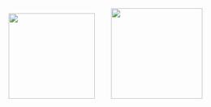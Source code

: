 <div align="center">

  <img src="https://github-readme-stats.vercel.app/api?username=dev365code&show_icons=true&theme=radical" height="170px"/>
    &nbsp;&nbsp;&nbsp;&nbsp;&nbsp;&nbsp;  <!-- 공백 6칸 -->
  <img src="http://mazassumnida.wtf/api/v2/generate_badge?boj=zero8004paz" height="180px"/>

</div>
